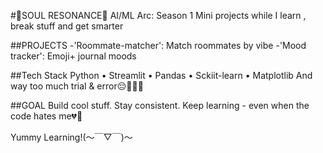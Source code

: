#🩻SOUL RESONANCE🩻
AI/ML Arc: Season 1
Mini projects while I learn , break stuff and get smarter

##PROJECTS
-'Roommate-matcher': Match roommates by vibe
-'Mood tracker': Emoji+ journal moods

##Tech Stack
Python • Streamlit • Pandas • Sckiit-learn • Matplotlib
And way too much trial & error😔☝🏻💔

##GOAL
Build cool stuff. Stay consistent.
Keep learning - even when the code hates me💔🥀

Yummy Learning!(〜￣▽￣)〜
